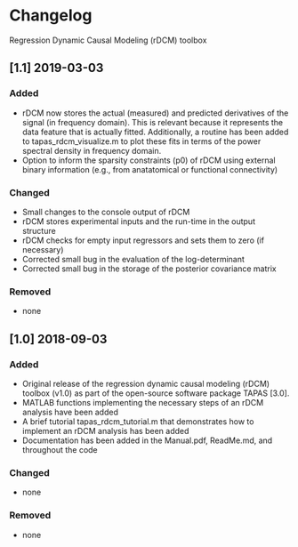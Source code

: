 # Changelog
Regression Dynamic Causal Modeling (rDCM) toolbox 


## [1.1] 2019-03-03

### Added
- rDCM now stores the actual (measured) and predicted derivatives of the signal (in frequency domain). This is
relevant because it represents the data feature that is actually fitted. Additionally, a routine has been added to
tapas_rdcm_visualize.m to plot these fits in terms of the power spectral density in frequency domain.
- Option to inform the sparsity constraints (p0) of rDCM using external binary information (e.g., from anatatomical
or functional connectivity) 

### Changed
- Small changes to the console output of rDCM
- rDCM stores experimental inputs and the run-time in the output structure
- rDCM checks for empty input regressors and sets them to zero (if necessary) 
- Corrected small bug in the evaluation of the log-determinant
- Corrected small bug in the storage of the posterior covariance matrix

### Removed
- none


## [1.0] 2018-09-03

### Added
- Original release of the regression dynamic causal modeling (rDCM) toolbox (v1.0) 
as part of the open-source software package TAPAS [3.0].
- MATLAB functions implementing the necessary steps of an rDCM analysis have been added
- A brief tutorial tapas_rdcm_tutorial.m that demonstrates how to implement an rDCM analysis has been added
- Documentation has been added in the Manual.pdf, ReadMe.md, and throughout the code 

### Changed
- none

### Removed
- none
